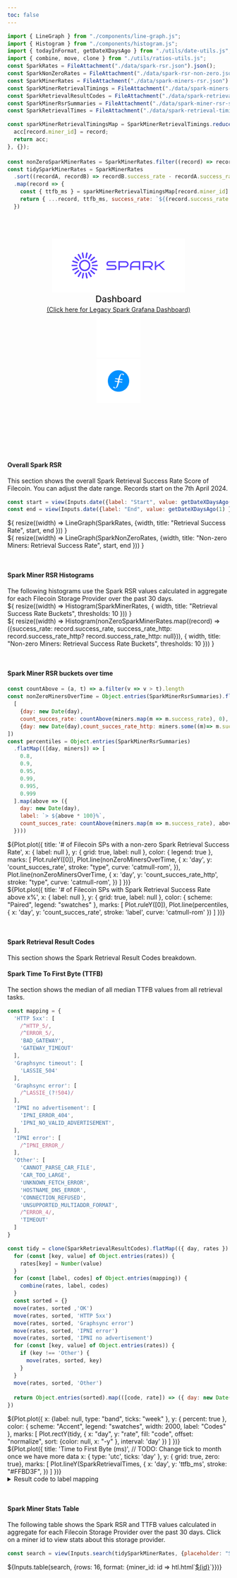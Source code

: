 ```yaml
---
toc: false
---
```



```js
import { LineGraph } from "./components/line-graph.js";
import { Histogram } from "./components/histogram.js";
import { todayInFormat, getDateXDaysAgo } from "./utils/date-utils.js";
import { combine, move, clone } from "./utils/ratios-utils.js";
const SparkRates = FileAttachment("./data/spark-rsr.json").json();
const SparkNonZeroRates = FileAttachment("./data/spark-rsr-non-zero.json").json();
const SparkMinerRates = FileAttachment("./data/spark-miners-rsr.json").json();
const SparkMinerRetrievalTimings = FileAttachment("./data/spark-miners-retrieval-timings.json").json();
const SparkRetrievalResultCodes = FileAttachment("./data/spark-retrieval-result-codes.json").json();
const SparkMinerRsrSummaries = FileAttachment("./data/spark-miner-rsr-summaries.json").json();
const SparkRetrievalTimes = FileAttachment("./data/spark-retrieval-timings.json").json();
```

```js
const sparkMinerRetrievalTimingsMap = SparkMinerRetrievalTimings.reduce((acc, record) => {
  acc[record.miner_id] = record;
  return acc;
}, {});

const nonZeroSparkMinerRates = SparkMinerRates.filter((record) => record.success_rate != 0)
const tidySparkMinerRates = SparkMinerRates
  .sort((recordA, recordB) => recordB.success_rate - recordA.success_rate)
  .map(record => {
    const { ttfb_ms } = sparkMinerRetrievalTimingsMap[record.miner_id] ?? {};
    return { ...record, ttfb_ms, success_rate: `${(record.success_rate * 100).toFixed(2)}%`,success_rate_http: `${(record.success_rate_http * 100).toFixed(2)}%`}
  })
```

<div class="hero">
  <body><img src="media/spark-logomark-blue-with-bbox.png" alt="Spark Logo" width="300" /><body>
    <h2>Dashboard</h2>
    <body><a href="https://filspark.com/dashboard" target="_blank" rel="noopener noreferrer">(Click here for Legacy Spark Grafana Dashboard)</a><body>
    <div class="grid grid-cols-2" >
      <div><a href="https://checker.network" ><img src="media/checker-with-bbox.png" alt="Checker Logo" width="100" /></a>
      </div>
      <div><a href="https://filecoin.io"><img src="media/fil-logo-bounding-box.png" alt="Filecoin Logo" width="100" /></a>
      </div>
    </div>
</div>

<h4>Overall Spark RSR</h4>
<body>This section shows the overall Spark Retrieval Success Rate Score of Filecoin. You can adjust the date range. Records start on the 7th April 2024.</body>

```js
const start = view(Inputs.date({label: "Start", value: getDateXDaysAgo(180) }));
const end = view(Inputs.date({label: "End", value: getDateXDaysAgo(1) }));
```



<div class="grid grid-cols-2" style="grid-auto-rows: 500px;">
  <div class="card">${
    resize((width) => LineGraph(SparkRates, {width, title: "Retrieval Success Rate", start, end }))
  }</div>
  <div class="card">${
    resize((width) => LineGraph(SparkNonZeroRates, {width, title: "Non-zero Miners: Retrieval Success Rate", start, end }))
  }</div>
</div>

<div class="divider"></div>



<h4>Spark Miner RSR Histograms</h4>
<body>The following histograms use the Spark RSR values calculated in aggregate for each Filecoin Storage Provider over the past 30 days.</body>


<div class="grid grid-cols-2" style="grid-auto-rows: 500px;">
  <div class="card">${
    resize((width) => Histogram(SparkMinerRates, { width, title: "Retrieval Success Rate Buckets", thresholds: 10 }))
  }</div>
  <div class="card">${
    resize((width) => Histogram(nonZeroSparkMinerRates.map((record) => ({success_rate: record.success_rate, success_rate_http: record.success_rate_http? record.success_rate_http: null})), { width, title: "Non-zero Miners: Retrieval Success Rate Buckets", thresholds: 10 }))
  }</div>
</div>

<div class="divider"></div>

<h4>Spark Miner RSR buckets over time</h4>
<body></body>

```js
const countAbove = (a, t) => a.filter(v => v > t).length
const nonZeroMinersOverTime = Object.entries(SparkMinerRsrSummaries).flatMap(([day, miners]) => 
  [
    {day: new Date(day),
    count_succes_rate: countAbove(miners.map(m => m.success_rate), 0), type: "HTTP or Graphsync"},
    {day: new Date(day),count_succes_rate_http: miners.some((m)=> m.success_rate_http != null )? countAbove(miners.map(m => m.success_rate_http), 0):null, type: "HTTP only"}
])
const percentiles = Object.entries(SparkMinerRsrSummaries)
  .flatMap(([day, miners]) => [
    0.8,
    0.9,
    0.95,
    0.99,
    0.995,
    0.999
  ].map(above => ({
    day: new Date(day),
    label: `> ${above * 100}%`,
    count_succes_rate: countAbove(miners.map(m => m.success_rate), above),
  })))
```

<div class="grid grid-cols-2" style="grid-auto-rows: 500px;">
  <div class="card">
      ${Plot.plot({
      title: '# of Filecoin SPs with a non-zero Spark Retrieval Success Rate',
      x: { label: null },
      y: { grid: true, label: null },
      color: { legend: true },
      marks: [
        Plot.ruleY([0]),
        Plot.line(nonZeroMinersOverTime, {
          x: 'day',
          y: 'count_succes_rate',
          stroke: "type",
          curve: 'catmull-rom',
        }),
        Plot.line(nonZeroMinersOverTime, {
          x: 'day',
          y: 'count_succes_rate_http',
          stroke: "type",
          curve: 'catmull-rom',
        })
      ]
    })}
  </div>
  <div class="card">
    ${Plot.plot({
      title: '# of Filecoin SPs with Spark Retrieval Success Rate above x%',
      x: { label: null },
      y: { grid: true, label: null },
      color: {
        scheme: "Paired",
        legend: "swatches"
      },
      marks: [
        Plot.ruleY([0]),
        Plot.line(percentiles, {
          x: 'day',
          y: 'count_succes_rate',
          stroke: 'label',
          curve: 'catmull-rom'
        })
      ]
    })}
  </div>
</div>

<div class="divider"></div>


<div class="grid grid-cols-2">
  <div>
    <h4>Spark Retrieval Result Codes</h4>
    <body>This section shows the Spark Retrieval Result Codes breakdown.</body>
  </div>
  <div>
    <h4>Spark Time To First Byte (TTFB)</h4>
    <body>The section shows the median of all median TTFB values from all retrieval tasks.</body>
  </div>
</div>

```js
const mapping = {
  'HTTP 5xx': [
    /^HTTP_5/,
    /^ERROR_5/,
    'BAD_GATEWAY',
    'GATEWAY_TIMEOUT'
  ],
  'Graphsync timeout': [
    'LASSIE_504'
  ],
  'Graphsync error': [
    /^LASSIE_(?!504)/
  ],
  'IPNI no advertisement': [
    'IPNI_ERROR_404',
    'IPNI_NO_VALID_ADVERTISEMENT',
  ],
  'IPNI error': [
    /^IPNI_ERROR_/
  ],
  'Other': [
    'CANNOT_PARSE_CAR_FILE',
    'CAR_TOO_LARGE',
    'UNKNOWN_FETCH_ERROR',
    'HOSTNAME_DNS_ERROR',
    'CONNECTION_REFUSED',
    'UNSUPPORTED_MULTIADDR_FORMAT',
    /^ERROR_4/,
    'TIMEOUT'
  ]
}
```

```js
const tidy = clone(SparkRetrievalResultCodes).flatMap(({ day, rates }) => {
  for (const [key, value] of Object.entries(rates)) {
    rates[key] = Number(value)
  }
  for (const [label, codes] of Object.entries(mapping)) {
    combine(rates, label, codes)
  }
  const sorted = {}
  move(rates, sorted ,'OK')
  move(rates, sorted, 'HTTP 5xx')
  move(rates, sorted, 'Graphsync error')
  move(rates, sorted, 'IPNI error')
  move(rates, sorted, 'IPNI no advertisement')
  for (const [key, value] of Object.entries(rates)) {
    if (key !== 'Other') {
      move(rates, sorted, key)
    }
  }
  move(rates, sorted, 'Other')

  return Object.entries(sorted).map(([code, rate]) => ({ day: new Date(day), code, rate }))
})
```

<div class="grid grid-cols-2" style="grid-auto-rows: 500px;">
  <div class="card">
    ${Plot.plot({
      x: {label: null, type: "band", ticks: "week" },
      y: {
        percent: true
      },
      color: {
        scheme: "Accent",
        legend: "swatches",
        width: 2000,
        label: "Codes"
      },
      marks: [
        Plot.rectY(tidy, {
          x: "day",
          y: "rate",
          fill: "code",
          offset: "normalize",
          sort: {color: null, x: "-y" },
          interval: 'day'
        })
      ]
    })}
  </div>
  <div class="card">
      ${Plot.plot({
      title: 'Time to First Byte (ms)',
      // TODO: Change tick to month once we have more data
      x: { type: 'utc', ticks: 'day' },
      y: { grid: true, zero: true},
      marks: [
        Plot.lineY(SparkRetrievalTimes, {
          x: 'day',
          y: 'ttfb_ms',
          stroke: "#FFBD3F",
        })
      ]
    })}
  </div> 
</div>

<details>
<summary>Result code to label mapping</summary>
<pre>
${JSON.stringify(
  mapping,
  (key, value) => {
    return value instanceof RegExp
      ? value.toString()
      : value
  },
  2
)}
</pre>
</details>


<div class="divider"></div>

<h4>Spark Miner Stats Table</h4>
<body>The following table shows the Spark RSR and TTFB values calculated in aggregate for each Filecoin Storage Provider over the past 30 days. Click on a miner id to view stats about this storage provider.</body>

```js
const search = view(Inputs.search(tidySparkMinerRates, {placeholder: "Search Storage Providers…"}));
```

<div class="card" style="padding: 0;">
  ${Inputs.table(search, {rows: 16, format: {miner_id: id => htl.html`<a href=./provider/${id} target=_blank>${id}</a>`}})}
</div>

<style>

.hero {
  display: flex;
  flex-direction: column;
  align-items: center;
  font-family: var(--sans-serif);
  margin: 4rem 0 8rem;
  text-wrap: balance;
  text-align: center;
}

.hero h1 {
  margin: 1rem 0;
  padding: 1rem 0;
  max-width: none;
  font-size: 14vw;
  font-weight: 900;
  line-height: 1;
  background: linear-gradient(30deg, var(--theme-foreground-focus), currentColor);
  -webkit-background-clip: text;
  -webkit-text-fill-color: transparent;
  background-clip: text;
}

.hero h2 {
  margin: 0;
  max-width: 34em;
  font-size: 20px;
  font-style: initial;
  font-weight: 500;
  line-height: 1.5;
  color: var(--theme-foreground-muted);
}

.divider {
  margin: 50px;
}

@media (min-width: 640px) {
  .hero h1 {
    font-size: 90px;
  }
}

</style>
